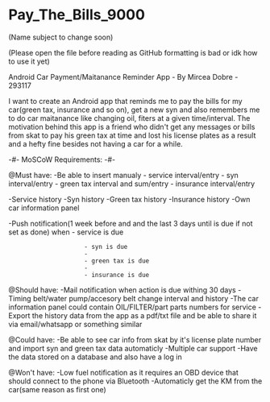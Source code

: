 # Pay_The_Bills_9000 
(Name subject to change soon)

(Please open the file before reading as GitHub formatting is bad or idk how to use it yet)

Android Car Payment/Maitanance Reminder App - By Mircea Dobre - 293117
 
 I want to create an Android app that reminds me to pay the bills for my car(green tax, insurance and so on), get a new syn and also remembers me to do car maitanance like changing oil, fiters at a given time/interval. The motivation behind this app is a friend who didn't get any messages or bills from skat to pay his green tax at time and lost his license plates as a result and a hefty fine besides not having a car for a while.
 
 -#- MoSCoW Requirements: -#-
 
 @Must have:
 -Be able to insert manualy - service interval/entry
                            - syn interval/entry
                            - green tax interval and sum/entry
                            - insurance interval/entry
 
 -Service history
 -Syn history
 -Green tax history
 -Insurance history
 -Own car information panel
                            
 -Push notification(1 week before and and the last 3 days until is due if not set as done) 
                    when - service is due
                    
                         - syn is due
                         - 
                         - green tax is due
                         - 
                         - insurance is due
 
 @Should have:
 -Mail notification when action is due withing 30 days
 -Timing belt/water pump/accesory belt change interval and history
 -The car information panel could contain OIL/FILTER/part parts numbers for service
 -Export the history data from the app as a pdf/txt file and be able to share it via email/whatsapp or something similar
 
 @Could have:
 -Be able to see car info from skat by it's license plate number and import syn and green tax data automaticly
 -Multiple car support
 -Have the data stored on a database and also have a log in

 @Won't have:
 -Low fuel notification as it requires an OBD device that should connect to the phone via Bluetooth
 -Automaticly get the KM from the car(same reason as first one)
 
